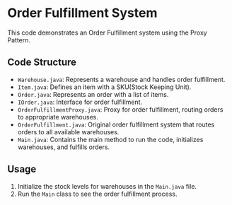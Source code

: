 # Order Fulfillment System

This code demonstrates an Order Fulfillment system using the Proxy Pattern.

## Code Structure

- `Warehouse.java`: Represents a warehouse and handles order fulfillment.
- `Item.java`: Defines an item with a SKU(Stock Keeping Unit).
- `Order.java`: Represents an order with a list of items.
- `IOrder.java`: Interface for order fulfillment.
- `OrderFulfillmentProxy.java`: Proxy for order fulfillment, routing orders to appropriate warehouses.
- `OrderFulfillment.java`: Original order fulfillment system that routes orders to all available warehouses.
- `Main.java`: Contains the main method to run the code, initializes warehouses, and fulfills orders.

## Usage

1. Initialize the stock levels for warehouses in the `Main.java` file.
2. Run the `Main` class to see the order fulfillment process.
